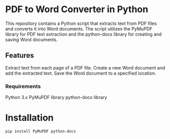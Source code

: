 # PDF to Word Converter in Python 
This repository contains a Python script that extracts text from PDF files and converts it into Word documents. The script utilizes the PyMuPDF library for PDF text extraction and the python-docx library for creating and saving Word documents.
## Features
Extract text from each page of a PDF file.
Create a new Word document and add the extracted text.
Save the Word document to a specified location.
### Requirements
Python 3.x
PyMuPDF library
python-docx library
 # Installation 
    pip install PyMuPDF python-docx

